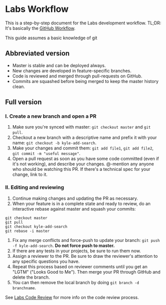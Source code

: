 Labs Workflow
=============

This is a step-by-step document for the Labs development workflow. TL;DR: It's
basically the
[GitHub Workflow](http://scottchacon.com/2011/08/31/github-flow.html).

This guide assumes a basic knowledge of git

Abbreviated version
-------------------

- Master is stable and can be deployed always.
- New changes are developed in feature-specific branches.
- Code is reviewed and merged through pull-requests on GitHub.
- Commits are squashed before being merged to keep the master history clean.

Full version
------------

### I. Create a new branch and open a PR

1. Make sure you're synced with master: `git checkout master` and `git pull`.
1. Checkout a new branch with a descriptive name and prefix it with your name:
`git checkout -b kyle-add-search`.
1. Make your changes and commit them: `git add file1`, `git add file2`, `git
commit -m "useful message"`.
1. Open a pull request as soon as you have some code committed (even if it's
not working), and describe your changes. @-mention any anyone who should be
watching this PR. If there's a technical spec for your change, link to it.

### II. Editing and reviewing

1. Continue making changes and updating the PR as necessary.
1. When your feature is in a complete state and ready to review, do an
   interactive rebase against master and squash your commits:

```
git checkout master
git pull
git checkout kyle-add-search
git rebase -i master
```

1. Fix any merge conflicts and force-push to update your branch: `git push -f
kyle-add-search`. **Do not force push to master.**
1. If there are any tests in your projects, be sure to run them now.
1. Assign a reviewer to the PR. Be sure to draw the reviewer's attention to
any specific questions you have.
1. Repeat this process based on reviewer comments until you get an "LGTM"
("Looks Good to Me"). Then merge your PR through GitHub and delete the branch.
1.  You can then remove the local branch by doing `git branch -d
branchname`.

See [Labs Code Review](code-review.md) for more info on the code review
process.
